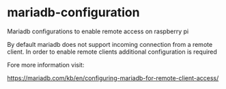 # mariadb-configuration
Mariadb configurations to enable remote access on raspberry pi

By default mariadb does not support incoming connection from a remote client.
In order to enable remote clients additional configuration is required

Fore more information visit:

https://mariadb.com/kb/en/configuring-mariadb-for-remote-client-access/
